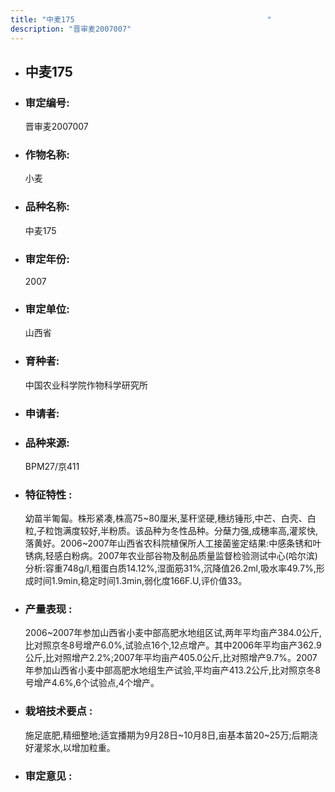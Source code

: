 ```yaml
---
title: "中麦175                                           "
description: "晋审麦2007007"
---
```

* ## 中麦175                                           
* ###  审定编号:  
   晋审麦2007007

*  ### 作物名称:  
   小麦

*   ###  品种名称: 
    中麦175                                           

*   ### 审定年份: 
    2007

*   ### 审定单位:  
    山西省

*   ### 育种者:  
    中国农业科学院作物科学研究所

*   ### 申请者:  
    

*   ### 品种来源:  
    BPM27/京411

*   ### 特征特性 : 
    幼苗半匍匐。株形紧凑,株高75~80厘米,茎秆坚硬,穗纺锤形,中芒、白壳、白粒,子粒饱满度较好,半粉质。该品种为冬性品种。分蘖力强,成穗率高,灌浆快,落黄好。2006~2007年山西省农科院植保所人工接菌鉴定结果:中感条锈和叶锈病,轻感白粉病。2007年农业部谷物及制品质量监督检验测试中心(哈尔滨)分析:容重748g/l,粗蛋白质14.12%,湿面筋31%,沉降值26.2ml,吸水率49.7%,形成时间1.9min,稳定时间1.3min,弱化度166F.U,评价值33。

*   ### 产量表现 : 
    2006~2007年参加山西省小麦中部高肥水地组区试,两年平均亩产384.0公斤,比对照京冬8号增产6.0%,试验点16个,12点增产。其中2006年平均亩产362.9公斤,比对照增产2.2%;2007年平均亩产405.0公斤,比对照增产9.7%。2007年参加山西省小麦中部高肥水地组生产试验,平均亩产413.2公斤,比对照京冬8号增产4.6%,6个试验点,4个增产。

*   ### 栽培技术要点 : 
    施足底肥,精细整地;适宜播期为9月28日~10月8日,亩基本苗20~25万;后期浇好灌浆水,以增加粒重。

*   ### 审定意见 : 
    
